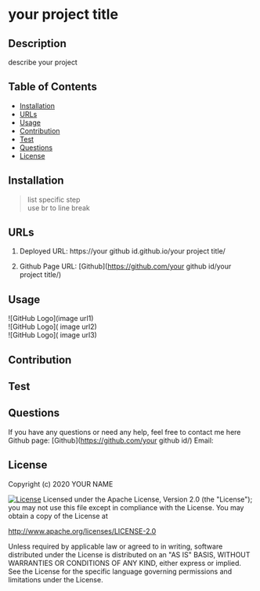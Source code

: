 
# your project title

## Description
describe your project 

## Table of Contents
* [Installation](#installation)
* [URLs](#URLs)
* [Usage](#usage)
* [Contribution](#contribution)
* [Test](#test)
* [Questions](#questions)
* [License](#license)

## Installation
>list specific step <br >use br to line break

## URLs
1. Deployed URL: 
https://your github id.github.io/your project title/

2. Github Page URL: 
[Github](https://github.com/your github id/your project title/)


## Usage
![GitHub Logo](image url1) <br> ![GitHub Logo]( image url2) <br> ![GitHub Logo]( image url3) <br>


## Contribution



## Test



## Questions
If you have any questions or need any help, feel free to contact me here
Github page: [Github](https://github.com/your github id/)
Email: 


## License
Copyright (c) 2020 YOUR NAME


[![License](https://img.shields.io/badge/License-Apache%202.0-blue.svg)](https://opensource.org/licenses/Apache-2.0)
Licensed under the Apache License, Version 2.0 (the "License");
you may not use this file except in compliance with the License.
You may obtain a copy of the License at

http://www.apache.org/licenses/LICENSE-2.0

Unless required by applicable law or agreed to in writing, software
distributed under the License is distributed on an "AS IS" BASIS,
WITHOUT WARRANTIES OR CONDITIONS OF ANY KIND, either express or implied.
See the License for the specific language governing permissions and
limitations under the License.
